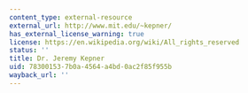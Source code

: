 ```yaml
---
content_type: external-resource
external_url: http://www.mit.edu/~kepner/
has_external_license_warning: true
license: https://en.wikipedia.org/wiki/All_rights_reserved
status: ''
title: Dr. Jeremy Kepner
uid: 78300153-7b0a-4564-a4bd-0ac2f85f955b
wayback_url: ''
---
```

